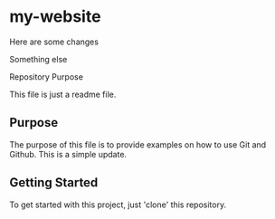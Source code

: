 # my-website

Here are some changes

Something else

Repository Purpose

This file is just a readme file.


## Purpose

The purpose of this file is to provide examples on how to use Git and Github. This is a simple update.

## Getting Started

To get started with this project, just 'clone' this repository.

